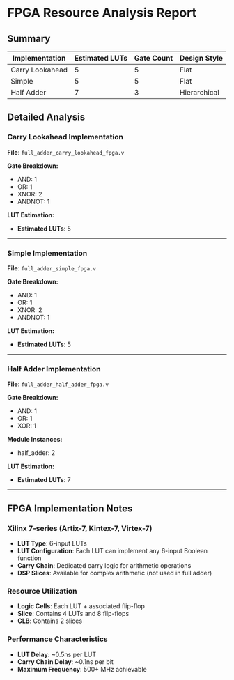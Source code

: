 # FPGA Resource Analysis Report

## Summary

| Implementation | Estimated LUTs | Gate Count | Design Style |
|----------------|----------------|------------|--------------|
| Carry Lookahead | 5 | 5 | Flat |
| Simple | 5 | 5 | Flat |
| Half Adder | 7 | 3 | Hierarchical |

## Detailed Analysis

### Carry Lookahead Implementation

**File**: `full_adder_carry_lookahead_fpga.v`

**Gate Breakdown:**
- AND: 1
- OR: 1
- XNOR: 2
- ANDNOT: 1

**LUT Estimation:**
- **Estimated LUTs**: 5

---

### Simple Implementation

**File**: `full_adder_simple_fpga.v`

**Gate Breakdown:**
- AND: 1
- OR: 1
- XNOR: 2
- ANDNOT: 1

**LUT Estimation:**
- **Estimated LUTs**: 5

---

### Half Adder Implementation

**File**: `full_adder_half_adder_fpga.v`

**Gate Breakdown:**
- AND: 1
- OR: 1
- XOR: 1

**Module Instances:**
- half_adder: 2

**LUT Estimation:**
- **Estimated LUTs**: 7

---

## FPGA Implementation Notes

### Xilinx 7-series (Artix-7, Kintex-7, Virtex-7)
- **LUT Type**: 6-input LUTs
- **LUT Configuration**: Each LUT can implement any 6-input Boolean function
- **Carry Chain**: Dedicated carry logic for arithmetic operations
- **DSP Slices**: Available for complex arithmetic (not used in full adder)

### Resource Utilization
- **Logic Cells**: Each LUT + associated flip-flop
- **Slice**: Contains 4 LUTs and 8 flip-flops
- **CLB**: Contains 2 slices

### Performance Characteristics
- **LUT Delay**: ~0.5ns per LUT
- **Carry Chain Delay**: ~0.1ns per bit
- **Maximum Frequency**: 500+ MHz achievable